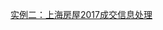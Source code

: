 [实例二：上海房屋2017成交信息处理](https://nbviewer.jupyter.org/github/LearningDay/demos/blob/master/demo2/上海房屋2017年成交信息.ipynb)
